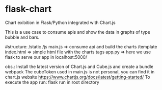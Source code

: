 # flask-chart
Chart exibition in Flask/Python integrated with Chart.js

This is a use case to consume apis and show the data in graphs of type bubble and bars.

#structure:
/static
  /js
    main.js => consume api and build the charts
/template
  index.html => simple html file with the charts tags
app.py => here we use flask to serve our app in localhost:5000/

obs.: 
      Install the latest version of Chart.js and Cube.js and create a bundle webpack
      The cubeToken used in main.js is not personal, you can find it in chart.js website            https://www.chartjs.org/docs/latest/getting-started/
      To execute the app run: flask run in root directory
